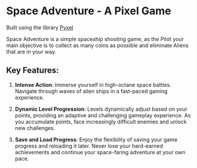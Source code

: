 # Space Adventure - A Pixel Game

Built using the library [Pyxel](https://github.com/kitao/pyxel)


Space Adventure is a simple spaceship shooting game, as the Pilot your main objective is to collect as many coins as possible and eliminate Aliens that are in your way. 


## Key Features: 
1. **Intense Action**: Immerse yourself in high-octane space battles. Navigate through waves of alien ships in a fast-paced gaming experience.

2. **Dynamic Level Progression**: Levels dynamically adjust based on your points, providing an adaptive and challenging gameplay experience. As you accumulate points, face increasingly difficult enemies and unlock new challenges.

3. **Save and Load Progress**: Enjoy the flexibility of saving your game progress and reloading it later. Never lose your hard-earned achievements and continue your space-faring adventure at your own pace.

